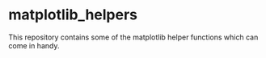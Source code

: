 # matplotlib_helpers
This repository contains some of the matplotlib helper functions which can come in handy.
